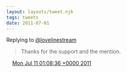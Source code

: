 ```yaml
---
layout: layouts/tweet.njk
tags: tweets
date: 2011-07-01
---
```


Replying to [@lovelinestream](https://twitter.com/lovelinestream/status/80503413896519681)

> Thanks for the support and the mention\.

<img src="../../media/tweet.ico" width="12" /> [Mon Jul 11 01:08:36 +0000 2011](https://twitter.com/timwasson/status/90225946258456577)